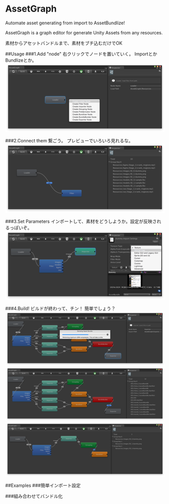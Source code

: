 # AssetGraph

Automate asset generating from import to AssetBundlize!

AssetGraph is a graph editor for generate Unity Assets from any resources.

素材からアセットバンドルまで、素材をブチ込むだけでOK

##Usage
###1.Add "node"
右クリックでノードを置いていく。
ImportとかBundlizeとか。  
![SS](/Doc/1.png)

###2.Connect them
繋ごう。
プレビューでいろいろ見れるな。  
![SS](/Doc/2.png)

###3.Set Parameters
インポートして、素材をどうしようか。設定が反映されるっぽいぞ。  
![SS](/Doc/3.png)

###4.Build!
ビルドが終わって、チン！ 
簡単でしょう？  
![SS](/Doc/4.png)  
![SS](/Doc/5.png)    
![SS](/Doc/6.png)

##Examples
###簡単インポート設定

###組み合わせてバンドル化

###

